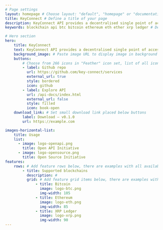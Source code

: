```yaml
---
# Page settings
layout: homepage # Choose layout: "default", "homepage" or "documentation-archive"
title: KeyConnect # Define a title of your page
description: KeyConnect API provides a decentralised single point of access to all blockchains. # Define a description of your page
keywords: blockchain api btc bitcoin ethereum eth ether xrp ledger # Define keywords for search engines

# Hero section
hero:
    title: KeyConnect
    text: KeyConnect API provides a decentralised single point of access to all blockchains.
    background_image: # Paste image URL to display image in background of hero section
    buttons: 
        # Choose from 266 icons in "Feather" icon set, list of all icons is available here - https://feathericons.com
        - label: Github repo
          url: https://github.com/key-connect/services
          external_url: true
          style: bordered
          icon: github
        - label: Explore API
          url: /api-docs/index.html
          external_url: false
          style: filled
          icon: book-open
    download_link: # Set small download link placed below buttons
        label: Download — v0.1.0
        url: https://example.com

images-horizontal-list:
    title: Usage
    list:
      - image: logo-openapi.png
        title: Open API Initiative
      - image: logo-opensource.png
        title: Open Source Initiative
features:
    rows: # Add feature rows below, there are examples with all available options
        - title: Supported blockchains
          description: #
          grid: # Add feature grid items below, there are examples with all available options
              - title: Bitcoin
                image: logo-btc.png
                img-width: 105
              - title: Ethereum
                image: logo-eth.png
                img-width: 85
              - title: XRP Ledger
                image: logo-xrp.png
                img-width: 90
---
```


